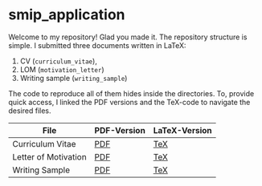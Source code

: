 # smip_application

Welcome to my repository! Glad you made it. The repository structure is simple.
I submitted three documents written in LaTeX: 

1. CV (`curriculum_vitae`),
2. LOM (`motivation_letter`)
3. Writing sample (`writing_sample`)

The code to reproduce all of them hides inside the directories. To, provide
quick access, I linked the PDF versions and the TeX-code to navigate the
desired files.

| File | PDF-Version | LaTeX-Version
| ------ | ----------- | ----------- |
| Curriculum Vitae | [PDF](https://raw.githubusercontent.com/sbissantz/smip_application/master/curriculum_vitae/curriculum_vitae.pdf) | [TeX](https://raw.githubusercontent.com/sbissantz/smip_application/master/curriculum_vitae/curriculum_vitae.tex) |
| Letter of Motivation | [PDF](https://raw.githubusercontent.com/sbissantz/smip_application/master/motivation_letter/motivation_letter.pdf) | [TeX](https://raw.githubusercontent.com/sbissantz/smip_application/master/motivation_letter/motivation_letter.tex)|
Writing Sample | [PDF](https://raw.githubusercontent.com/sbissantz/smip_application/master/writing_sample/writing_sample.pdf) | [TeX](https://raw.githubusercontent.com/sbissantz/smip_application/master/writing_sample/writing_sample.tex) |




